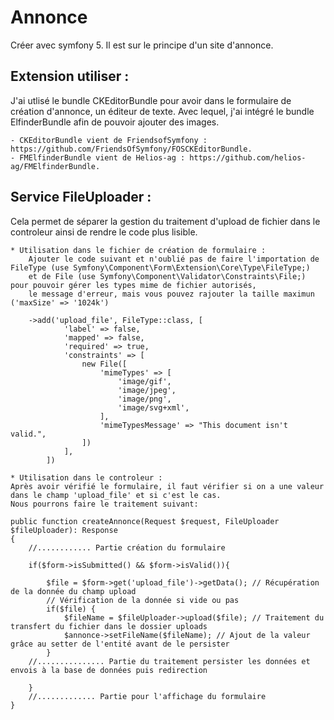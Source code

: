 # Annonce

Créer avec symfony 5. Il est sur le principe d'un site d'annonce.

## Extension utiliser :

J'ai utlisé le bundle CKEditorBundle pour avoir dans le formulaire de création d'annonce, un éditeur de texte. Avec lequel, j'ai intégré le bundle ElfinderBundle afin
de pouvoir ajouter des images.

```
- CKEditorBundle vient de FriendsofSymfony : https://github.com/FriendsOfSymfony/FOSCKEditorBundle.
- FMElfinderBundle vient de Helios-ag : https://github.com/helios-ag/FMElfinderBundle.
```


## Service FileUploader :

Cela permet de séparer la gestion du traitement d'upload de fichier dans le controleur ainsi de rendre le code plus lisible.

```
* Utilisation dans le fichier de création de formulaire :
    Ajouter le code suivant et n'oublié pas de faire l'importation de FileType (use Symfony\Component\Form\Extension\Core\Type\FileType;)
    et de File (use Symfony\Component\Validator\Constraints\File;) pour pouvoir gérer les types mime de fichier autorisés,
    le message d'erreur, mais vous pouvez rajouter la taille maximun ('maxSize' => '1024k')
  
    ->add('upload_file', FileType::class, [
            'label' => false,
            'mapped' => false,
            'required' => true,
            'constraints' => [
                new File([ 
                    'mimeTypes' => [ 
                        'image/gif', 
                        'image/jpeg', 
                        'image/png', 
                        'image/svg+xml',
                    ],
                    'mimeTypesMessage' => "This document isn't valid.",
                ])
            ],
        ])
    
* Utilisation dans le controleur :
Après avoir vérifié le formulaire, il faut vérifier si on a une valeur dans le champ 'upload_file' et si c'est le cas. 
Nous pourrons faire le traitement suivant:

public function createAnnonce(Request $request, FileUploader $fileUploader): Response
{
    //............ Partie création du formulaire

    if($form->isSubmitted() && $form->isValid()){
    
        $file = $form->get('upload_file')->getData(); // Récupération de la donnée du champ upload
        // Vérification de la donnée si vide ou pas
        if($file) { 
            $fileName = $fileUploader->upload($file); // Traitement du transfert du fichier dans le dossier uploads
            $annonce->setFileName($fileName); // Ajout de la valeur grâce au setter de l'entité avant de le persister
        }
    //............... Partie du traitement persister les données et envois à la base de données puis redirection

    }
    //............. Partie pour l'affichage du formulaire
}
```
